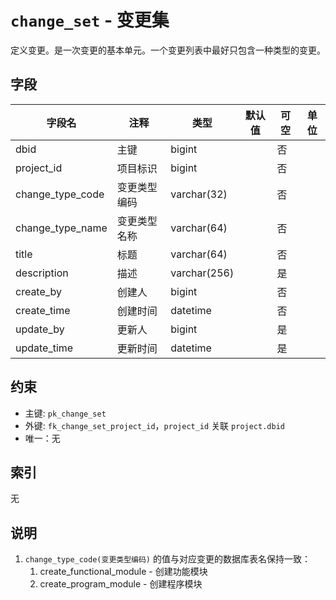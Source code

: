 # `change_set` - 变更集

定义变更。是一次变更的基本单元。一个变更列表中最好只包含一种类型的变更。

## 字段

| 字段名           | 注释         | 类型         | 默认值 | 可空 | 单位 |
| ---------------- | ------------ | ------------ | ------ | ---- | ---- |
| dbid             | 主键         | bigint       |        | 否   |      |
| project_id       | 项目标识     | bigint       |        | 否   |      |
| change_type_code | 变更类型编码 | varchar(32)  |        | 否   |      |
| change_type_name | 变更类型名称 | varchar(64)  |        | 否   |      |
| title            | 标题         | varchar(64)  |        | 否   |      |
| description      | 描述         | varchar(256) |        | 是   |      |
| create_by        | 创建人       | bigint       |        | 否   |      |
| create_time      | 创建时间     | datetime     |        | 否   |      |
| update_by        | 更新人       | bigint       |        | 是   |      |
| update_time      | 更新时间     | datetime     |        | 是   |      |

## 约束

* 主键: `pk_change_set`
* 外键: `fk_change_set_project_id`，`project_id` 关联 `project.dbid`
* 唯一：无

## 索引

无

## 说明

1. `change_type_code(变更类型编码)` 的值与对应变更的数据库表名保持一致：
   1. create_functional_module - 创建功能模块
   2. create_program_module - 创建程序模块